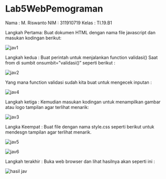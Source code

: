 # Lab5WebPemograman

Nama : M. Riswanto
NIM : 311910719
Kelas : TI.19.B1

Langkah Pertama:
Buat dokumen HTML dengan nama file javascript dan masukan kodingan berikut:

![jav1](https://user-images.githubusercontent.com/81561687/116001169-62fde180-a61d-11eb-8078-7de029ecfd52.PNG)

Langkah kedua :
Buat perintah untuk menjalankan function validasi() Saat from di sumbit onsumbit=”validasi()” seperti berikut :

![jav2](https://user-images.githubusercontent.com/81561687/116001173-65f8d200-a61d-11eb-8098-a6b21bae93b9.PNG)

Yang mana function validasi sudah kita buat untuk mengecek inputan :

![jav4](https://user-images.githubusercontent.com/81561687/116001177-68f3c280-a61d-11eb-9b36-32bc043b63ce.PNG)

Langkah ketiga :
Kemudian masukan kodingan untuk menampilkan gambar atau logo tampilan agar terlihat menarik:

![jav3](https://user-images.githubusercontent.com/81561687/116001174-67c29580-a61d-11eb-9810-62c52d8f66bf.PNG)

Langka Keempat :
Buat file dengan nama style.css seperti berikut untuk mendesgn tampilan agar terlihat menarik.

![jav5](https://user-images.githubusercontent.com/81561687/116001181-6b561c80-a61d-11eb-940c-65ffeec83355.PNG)

![jav6](https://user-images.githubusercontent.com/81561687/116001184-6d1fe000-a61d-11eb-9845-39ce0970b87a.PNG)

Langkah terakhir :
Buka web browser dan lihat hasilnya akan seperti ini :

![hasil jav](https://user-images.githubusercontent.com/81561687/116001151-55485c00-a61d-11eb-9ae9-c62e60f0d45d.PNG)
